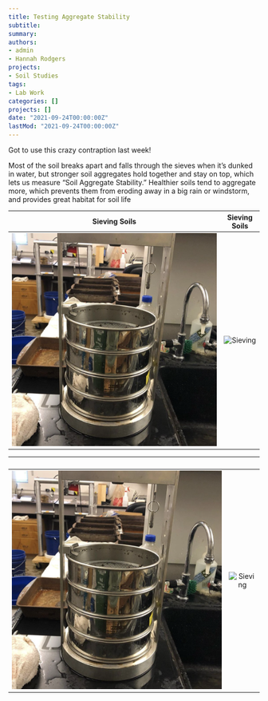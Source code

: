 ```yaml
---
title: Testing Aggregate Stability
subtitle: 
summary: 
authors:
- admin
- Hannah Rodgers
projects: 
- Soil Studies
tags:
- Lab Work
categories: []
projects: []
date: "2021-09-24T00:00:00Z"
lastMod: "2021-09-24T00:00:00Z"
---
```


Got to use this crazy contraption last week!

Most of the soil breaks apart and falls through the 
sieves when it’s dunked in water, but stronger soil 
aggregates hold together and stay on top, which lets 
us measure “Soil Aggregate Stability.” Healthier soils 
tend to aggregate more, which prevents them from eroding 
away in a big rain or windstorm, and provides great habitat 
for soil life

 Sieving Soils                   | Sieving Soils
:-------------------------------:|:-------------------------:
![Sieving](./aggstability1.png)  |  ![Sieving](./aggstability2.png)


              |   
:-------------------------:|:-------------------------:
![Sieving](./aggstability1.png)  |  ![Sieving](./aggstability2.png)

